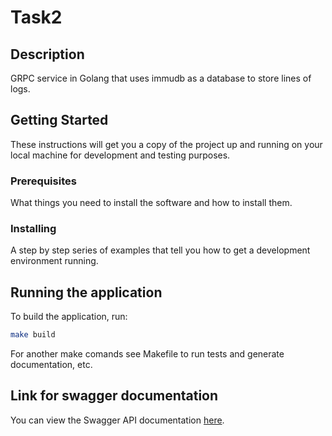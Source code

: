 # Task2 

## Description

GRPC service in Golang that uses immudb as a database to store lines of logs. 

## Getting Started

These instructions will get you a copy of the project up and running on your local machine for development and testing purposes.

### Prerequisites

What things you need to install the software and how to install them.

### Installing

A step by step series of examples that tell you how to get a development environment running.

## Running the application

To build the application, run:

```bash
make build
```

For another make comands see Makefile to run tests and generate documentation, etc.

## Link for swagger documentation 

You can view the Swagger API documentation [here](./swagger/index.html).